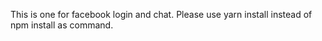 This is one for facebook login and chat.
Please use yarn install instead of npm install as command.

